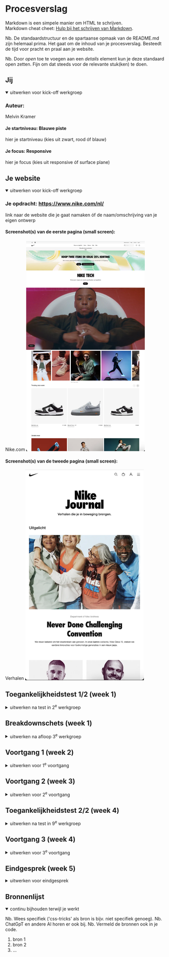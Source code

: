 # Procesverslag
Markdown is een simpele manier om HTML te schrijven.  
Markdown cheat cheet: [Hulp bij het schrijven van Markdown](https://github.com/adam-p/markdown-here/wiki/Markdown-Cheatsheet).

Nb. De standaardstructuur en de spartaanse opmaak van de README.md zijn helemaal prima. Het gaat om de inhoud van je procesverslag. Besteedt de tijd voor pracht en praal aan je website.

Nb. Door *open* toe te voegen aan een *details* element kun je deze standaard open zetten. Fijn om dat steeds voor de relevante stuk(ken) te doen.





## Jij

<details open>
  <summary>uitwerken voor kick-off werkgroep</summary>

  ### Auteur:
 Melvin Kramer

  #### Je startniveau: Blauwe piste
  hier je startniveau (kies uit zwart, rood óf blauw)

  #### Je focus: Responsive
  hier je focus (kies uit responsive óf surface plane)
 
</details>





## Je website

<details open>
  <summary>uitwerken voor kick-off werkgroep</summary>

  ### Je opdracht: https://www.nike.com/nl/
  link naar de website die je gaat namaken óf de naam/omschrijving van je eigen ontwerp

  #### Screenshot(s) van de eerste pagina (small screen): 
 Nike.com
  <img src="readme-images/homepagenike.jpg" width="375px" alt="Homepage">

  #### Screenshot(s) van de tweede pagina (small screen):
  Verhalen
  <img src="readme-images/Verhalennike.jpg" width="375px" alt="Verhalen">
 
</details>



## Toegankelijkheidstest 1/2 (week 1)

<details>
  <summary>uitwerken na test in 2<sup>e</sup> werkgroep</summary>

  ### Bevindingen
  Lijst met je bevindingen die in de test naar voren kwamen:

Bij een groot bedrijf als Nike verwacht je een website die tiptop in orde is en voldoet aan de laatste standaard zoals deze voor de WCAG wordt beschreven op hun Website. Niks is minder waar en toch blijkt dat er tientallen punten zijn die beter kunnen. De grootste vraag waar ik mee zit is "waarom"? Waarom is een website die dagelijks bezocht wordt door duizenden - zo niet tienduizenden mensen per dag semantisch niet correct volgens de richtlijnen. Na het vragen aan Sanne (Docent FED) gaf hij aan dat dit te maken heeft met de macht van developers. Hij/zij worden niet van bovenaf gecorrigeerd, waardoor ze eigenlijk vrij spel hebben. Daarom lijkt het mij een super goede opdracht om vanuit het vak de website te herstructureren en tevens toegankelijker maken dan de website die momenteel geschreven is. Door deze opdracht ga ik als ontwerper beter begrijpen wat de voordelen zijn van een correcte website die voldoet aan de richtlijnen van de WCAG.

De website van Nike ziet er goed en gelikt uit. Daar is denk ik iedereen het over eens. Toch blijkt de globale code niet valide en worden er onnodig meerdere div's en classes gebruikt. De navigatie via het toetsenbord door de pagina gaat goed. Dit geldt ook voor het navigeren op mobiel. Vervolgens komen we bij de geschreven code. Het valt op dat er van H1 naar h4 wordt gesprongen en de volgorde dus onlogisch is. Ook worden afbeeldingen niet beschreven als tekst waardoor het begrijpen voor iemand met beperkt zicht onmogelijk wordt gemaakt. Video's op de pagina worden automatisch afgespeeld, zijn niet te pauzeren doch is het niet storend en draagt het bij aan de aankleding van de pagina. Helaas is er geen transcriptie voor de video's. De controle van de pagina is verder in orde los van het pauzeren van de video. Qua toegankelijkheid word de dark/light mode niet ondersteunt. Qua contrast is alles verder in orde.

De kansen op het verbeteren van de website zit hem met name in het verbeteren van de toegankelijkheid van de website. De code herschrijven en meer structuur geven. Ook is het toevoegen meer beschrijvingen voor slechtziende een kans om de website te verbeteren. Hier zal ik gedurende de aankomende werkgroepen verder aan werken.


</details>



## Breakdownschets (week 1)

<details>
  <summary>uitwerken na afloop 3<sup>e</sup> werkgroep</summary>

  ### de hele pagina: 
  <img src="readme-images/dummy-plaatje.jpg" width="375px" alt="breakdown van de hele pagina">

  ### dynamisch deel (bijv menu): 
  <img src="readme-images/dummy-plaatje.jpg" width="375px" alt="breakdown van een dynamisch deel">

  ### wellicht nog een dynamisch deel (bijv filter): 
  <img src="readme-images/dummy-plaatje.jpg" width="375px" alt="breakdown van nog een dynamisch deel">

</details>





## Voortgang 1 (week 2)

<details>
  <summary>uitwerken voor 1<sup>e</sup> voortgang</summary>

  ### Stand van zaken
  hier dit ging goed & dit was lastig (neem ook screenshots op van delen van je website en code)


  ### Agenda voor meeting
  samen met je groepje opstellen
| melvin         | edward             | jesse        | sten             |
  | ---            | ---                | ---          | ---              |
  | h1 in de header of main wanneer verborgen? | in en uit klappen nav bar             | wat wordt er verwacht van functionaliteiten als filters?    | html check    |
  | logo gebruiken als h1 | mag je hr's gebruiken? | nog een punt | hoe maak je een dropdown? |
  | html check en carousels goed? | ...                | ...          | ...              |


  ### Verslag van meeting
  
  Vooraf heb ik met name de HTML uitgeschreven en een klein begin gemaakt met de CSS. Omdat Internetstandaarden inmiddels al weer een tijd geleden is (5 jaar) was dit voor mij echt weer even omschakelen. Ik heb een kleine recap gedaan om de HTML weer even op te frissen en merkte gelijk dat er weer van alles boven kwan drijven. Vervolgens ben ik begonnen met het schrijven van de HTML. Dit ging mij vrij goed af. Ook heb ik een begin gemaakt met de header en de SVG icons toegevoegd die dienen als navigatie. Dit was wat lastig, maar na wat vragen en hulp van mijn trouwe partner ChatGPT ging mij dit eigenlijk vrij goed af. Bij het goed plaatsen heb ik ook even hulp gevraagd van een student begeleider die mij op weg hielp met het vormgeven van de eerste icon. Vervolgens heb ik op basis daarvan de rest zelf gemaakt en ben ik tevreden met de eerste oplevering tijdens de eerste meeting.

Wat ik tijdens de eerste meeting wou weten waren de volgende punten:

- Of de H1 in de header of de main moet komen wanneer deze verborgen is op de website

    Antwoord: Het is gebruikelijk om dit in de main sectie te plaatsen.
    
- of ik het logo van de website kan weergeven als de H1 

Dit is niet handig om te doen. Dit komt omdat het een visueel merk is en niet een beschrijving is van de webpagina.

- algemene check HTML en of de carrousels goed staan

Ik maakte gebruik van Classes, deze heb ik veranderd naar sections.


</details>





## Voortgang 2 (week 3)

<details>
  <summary>uitwerken voor 2<sup>e</sup> voortgang</summary>

  ### Stand van zaken
  Deze week ben ik bezig geweest met een carroussel waarbij ik een stukje javascript heb geschreven. Ik heb hierbij een interval toegevoegd aan 3 verschillende list items. Ik vond het vrij lastig om de list items goed te stijlen maar met veel oefenen is het mij toch gelukt. Ik kan niet ontkennen dat er gevloekt is tijdens het maken van dit proces. Achteraf was ik toch wel wat verbaasd dat de code die ik hier voor nodig heb vrij weinig is. Ik weet nu goed hoe het werkt alleen moet wel hulp hebben van bronnen om het ook daadwerkelijk te schrijven.
  
  <img src="readme-images/Screenshotcodeweek2.png" width="375px" alt="CodeWeek2">
  
  <img src="readme-images/Screenshotwebsiteweek2.png" width="375px" alt="websiteWeek2">



  ### Agenda voor meeting
  samen met je groepje opstellen

  | ---            | ---                | ---          | ---              |
  | Hoe ik de tekst passend krijg binnen een carrousel (werkt nog niet goed).  | De content op de website van Nike wat nu live staat veranderd elke dag waardoor bepaalde afbeeldingen die ik nu toevoeg niet meer aansluiten op de eerder geschreven content. Wat raad je aan om te doen. | Ik kan de video niet uit de nike website halen. Hoe krijg ik hem toch op mijn website           


  ### Verslag van meeting
In de meeting van vandaag hebben we samen de websites doorgenomen. Ik heb een aantal vragen opgestelt over met name de positionering van de carroussel in mijn header. Ook had ik een paar foutmeldingen die ik even wou doornemen. Ik wist dat het een syntax fout was maar kon hem niet vinden. Na wat hulp van Sanne en ons groepje hebben we het samen gevonden. Er mistte een haakje.

Ook had ik een vraag over het vinden van de video die ik op de website wil plaatsen. Ik kon de bron hiervan nergens uit de code halen. Ook de studentbegeleider is het niet gelukt de code te vinden. Na goed zoeken bleek de video aangeroepen te worden vanuit een API waar ik niet bij kom. Ik heb dit vervolgens opgelost door een screenvideo te maken van de video van Nike, en deze toegevoegd aan de website.

Verder had ik niet zoveel vragen omdat alles werkte en het tot op heden goed ging. Ik steek erg veel tijd in het maken van de website en stel tussentijds vragen aan Sanne of een van de student begeleiders via teams als ik het niet helemaal begrijp.

Over het algemeen was de meeting zeer productief en ben ik goed op weg met de website.
</details>





## Toegankelijkheidstest 2/2 (week 4)

<details>
  <summary>uitwerken na test in 9<sup>e</sup> werkgroep</summary>

  ### Bevindingen
  Lijst met je bevindingen die in de test naar voren kwamen (geef ook aan wat er verbeterd is):

</details>





## Voortgang 3 (week 4)

<details>
  <summary>uitwerken voor 3<sup>e</sup> voortgang</summary>

  ### Stand van zaken
  hier dit ging goed & dit was lastig (neem ook screenshots op van delen van je website en code)


  ### Agenda voor meeting
  samen met je groepje opstellen

  | student 1      | student 2          | student 3    | student 4        |
  | ---            | ---                | ---          | ---              |
  | dit bespreken  | en dit             | en ik dit    | en dan ik dat    |
  | en dat ook nog | dit als er tijd is | nog een punt | dit wil ik zeker |
  | ...            | ...                | ...          | ...              |


  ### Verslag van meeting
  hier na afloop snel de uitkomsten van de meeting vastleggen

  - punt 1
  - punt 2
  - nog een punt
  - ...

</details>





## Eindgesprek (week 5)

<details>
  <summary>uitwerken voor eindgesprek</summary>

  ### Je uitkomst - karakteristiek screenshots:
  <img src="readme-images/dummy-plaatje.jpg" width="375px" alt="uitomst opdracht 1">


  ### Dit ging goed/Heb ik geleerd: 
  Korte omschrijving met plaatjes

  <img src="readme-images/dummy-plaatje.jpg" width="375px" alt="top">


  ### Dit was lastig/Is niet gelukt:
  Korte omschrijving met plaatjes

  <img src="readme-images/dummy-plaatje.jpg" width="375px" alt="bummer">
</details>





## Bronnenlijst

<details open>
  <summary>continu bijhouden terwijl je werkt</summary>

  Nb. Wees specifiek ('css-tricks' als bron is bijv. niet specifiek genoeg). 
  Nb. ChatGpT en andere AI horen er ook bij.
  Nb. Vermeld de bronnen ook in je code.

  1. bron 1
  2. bron 2
  3. ...

</details>